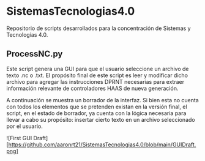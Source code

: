 # SistemasTecnologias4.0
Repositorio de scripts desarrollados para la concentración de Sistemas y Tecnologías 4.0.

## ProcessNC.py
Este script genera una GUI para que el usuario seleccione un archivo de texto .nc o .txt. El propósito final de este script es
leer y modificar dicho archivo para agregar las instrucciones DPRNT necesarias para extraer información relevante de
controladores HAAS de nueva generación.

A continuación se muestra un borrador de la interfaz. Si bien esta no cuenta con todos los elementos que se pretenden
existan en la versión final, el script, en el estado de borrador, ya cuenta con la lógica necesaria para llevar
a cabo su propósito: insertar cierto texto en un archivo seleccionado por el usuario.

![First GUI Draft][https://github.com/aaronrt21/SistemasTecnologias4.0/blob/main/GUIDraft.png]